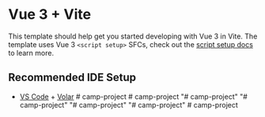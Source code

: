 # Vue 3 + Vite

This template should help get you started developing with Vue 3 in Vite. The template uses Vue 3 `<script setup>` SFCs, check out the [script setup docs](https://v3.vuejs.org/api/sfc-script-setup.html#sfc-script-setup) to learn more.

## Recommended IDE Setup

- [VS Code](https://code.visualstudio.com/) + [Volar](https://marketplace.visualstudio.com/items?itemName=Vue.volar)
#   c a m p - p r o j e c t  
 #   c a m p - p r o j e c t  
 "# camp-project" 
"# camp-project" 
"# camp-project" 
"# camp-project" 
#   c a m p - p r o j e c t  
 